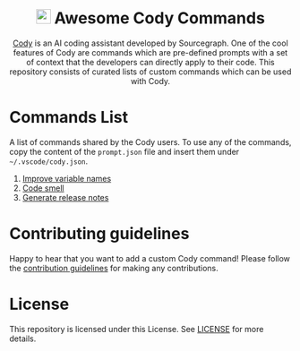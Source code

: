 <div align=center>

# <img src="https://storage.googleapis.com/sourcegraph-assets/cody/20230417/logomark-default.svg" width="26"> Awesome Cody Commands

[Cody](https://about.sourcegraph.com/cody) is an AI coding assistant developed by Sourcegraph. One of the cool features of Cody are commands which are pre-defined prompts with a set of context that the developers can directly apply to their code. This repository consists of curated lists of custom commands which can be used with Cody. 

</div>

# Commands List

A list of commands shared by the Cody users. To use any of the commands, copy the content of the `prompt.json` file and insert them under `~/.vscode/cody.json`. 

1. [Improve variable names](./improve-variable-names/)
2. [Code smell](./code-smell/)
3. [Generate release notes](./generate-release-notes/)


# Contributing guidelines

Happy to hear that you want to add a custom Cody command! Please follow the [contribution guidelines](./CONTRIBUTING.md) for making any contributions.

# License   
This repository is licensed under this License. See [LICENSE](./LICENSE) for more details.
